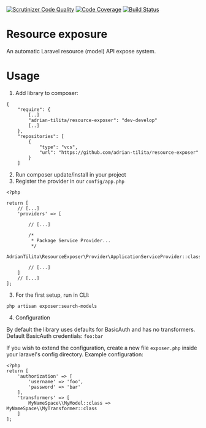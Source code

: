 [![Scrutinizer Code Quality](https://scrutinizer-ci.com/g/adrian-tilita/resource-exposer/badges/quality-score.png?b=master)](https://scrutinizer-ci.com/g/adrian-tilita/resource-exposer/?branch=master)
[![Code Coverage](https://scrutinizer-ci.com/g/adrian-tilita/resource-exposer/badges/coverage.png?b=master)](https://scrutinizer-ci.com/g/adrian-tilita/resource-exposer/?branch=master)
[![Build Status](https://scrutinizer-ci.com/g/adrian-tilita/resource-exposer/badges/build.png?b=master)](https://scrutinizer-ci.com/g/adrian-tilita/resource-exposer/build-status/master)


# Resource exposure
An automatic Laravel resource (model) API expose system.

# Usage
1. Add library to composer:
```
{
    "require": {
        [..]
        "adrian-tilita/resource-exposer": "dev-develop"
        [..]
    },
    "repositories": [
        {
            "type": "vcs",
            "url": "https://github.com/adrian-tilita/resource-exposer"
        }
    ]
```
2. Run composer update/install in your project
3. Register the provider in our ```config/app.php```
```
<?php

return [
    // [...]
    'providers' => [

        // [...]

        /*
         * Package Service Provider...
         */
        AdrianTilita\ResourceExposer\Provider\ApplicationServiceProvider::class,

        // [...]
    ]
    // [...]
];
```
3. For the first setup, run in CLI:
```
php artisan exposer:search-models
```

4. Configuration

By default the library uses defaults for BasicAuth and has no transformers.
Default BasicAuth credentials: ```foo:bar```

If you wish to extend the configuration, create a new file ```exposer.php``` inside your laravel's config directory.
Example configuration:
```
<?php
return [
    'authorization' => [
        'username' => 'foo',
        'password' => 'bar'
    ],
    'transformers' => [
        MyNameSpace\\MyModel::class => MyNameSpace\\MyTransformer::class
    ]
];
```
